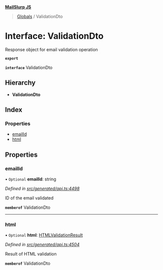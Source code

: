 **[MailSlurp JS](../README.md)**

> [Globals](../README.md) / ValidationDto

# Interface: ValidationDto

Response object for email validation operation

**`export`** 

**`interface`** ValidationDto

## Hierarchy

* **ValidationDto**

## Index

### Properties

* [emailId](validationdto.md#emailid)
* [html](validationdto.md#html)

## Properties

### emailId

• `Optional` **emailId**: string

*Defined in [src/generated/api.ts:4498](https://github.com/mailslurp/mailslurp-client/blob/751f7bb/src/generated/api.ts#L4498)*

ID of the email validated

**`memberof`** ValidationDto

___

### html

• `Optional` **html**: [HTMLValidationResult](htmlvalidationresult.md)

*Defined in [src/generated/api.ts:4504](https://github.com/mailslurp/mailslurp-client/blob/751f7bb/src/generated/api.ts#L4504)*

Result of HTML validation

**`memberof`** ValidationDto
